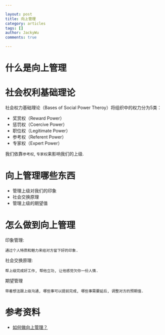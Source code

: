 ```yaml
---

layout: post
title: 向上管理
category: articles
tags: []
author: JackyWu
comments: true

---
```


# 什么是向上管理

# 社会权利基础理论

社会权力基础理论（Bases of Social Power Theroy）将组织中的权力分为5类：

- 奖赏权（Reward Power）
- 惩罚权（Coercive Power）
- 职位权（Legitimate Power）
- 参考权（Referent Power）
- 专家权（Expert Power）

我们依靠`参考权`, `专家权`来影响我们的上级.

# 向上管理哪些东西

- 管理上级对我们的印象
- 社会交换原理
- 管理上级的期望值

# 怎么做到向上管理

印象管理:

    通过个人特质和魅力来给对方留下好的印象.

社会交换原理:

    帮上级完成好工作, 帮他立功, 让他感觉欠你一份人情.

期望管理

    带着想法跟上级沟通, 哪些事可以提前完成, 哪些事需要延后, 调整对方的预期值.

# 参考资料

- [如何做向上管理？](http://blog.sina.com.cn/s/blog_dd0092c70102v86i.html)

